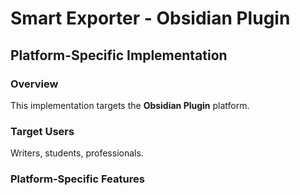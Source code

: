 # Smart Exporter - Obsidian Plugin

## Platform-Specific Implementation

### Overview
This implementation targets the **Obsidian Plugin** platform.

### Target Users
Writers, students, professionals.

### Platform-Specific Features
